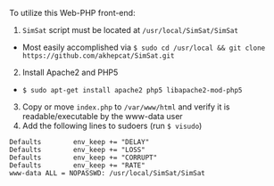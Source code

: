 To utilize this Web-PHP front-end:

1. `SimSat` script must be located at `/usr/local/SimSat/SimSat`
  * Most easily accomplished via `$ sudo cd /usr/local && git clone https://github.com/akhepcat/SimSat.git`
2. Install Apache2 and PHP5
  * `$ sudo apt-get install apache2 php5 libapache2-mod-php5`
3. Copy or move `index.php` to `/var/www/html` and verify it is readable/executable by the www-data user
4. Add the following lines to sudoers (run `$ visudo`)

```
Defaults        env_keep += "DELAY"
Defaults        env_keep += "LOSS"
Defaults        env_keep += "CORRUPT"
Defaults        env_keep += "RATE"
www-data ALL = NOPASSWD: /usr/local/SimSat/SimSat
```
